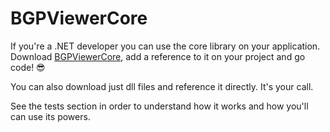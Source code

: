 # BGPViewerCore
If you're a .NET developer you can use the core library on your application. Download [BGPViewerCore](https://github.com/wallacemariadeandrade/BGPViewerTool/tree/development/BGPViewerCore), add a reference to it on your project and go code! :sunglasses:

You can also download just dll files and reference it directly. It's your call.

See the tests section in order to understand how it works and how you'll can use its powers.
